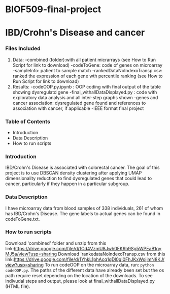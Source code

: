 # BIOF509-final-project
# IBD/Crohn's Disease and cancer

### Files Included
1. Data: 
  -combined (folder):with all patient micrarrays (see How to Run Script for link to download)
  -codeToGene: code of genes on microarray 
  -sampleInfo: patient to sample match
  -rankedDataNoIndexoTransp.csv: ranked the expression of each gene wth percentile ranking (see How to Run Script for link to download)
2. Results:
  -codeOOP.py.ipynb : OOP coding with final output of the table showing dysregulatd gene
  -final_withallDataDisplayed.py : code with exploratory data analysis and all inter-step graphs shown
  -genes and cancer association: dysregulated gene found and references to association with cancer, if applicable
  -IEEE format final project

### Table of Contents
- Introduction 
- Data Description
- How to run scripts

### Introduction
IBD/Crohn's Disease is associated with colorectal cancer. The goal of this project is to use DBSCAN density clustering after applying UMAP
dimensionality reduction to find dysregulated genes that could lead to cancer, particularly if they happen in a particular subgroup.

### Data Description
I have microarray data from blood samples of 338 individuals, 261  of whom has IBD/Crohn's Disease. The gene labels to actual genes can be found in codeToGene.txt.

### How to run scripts
Download 'combined' folder and unzip from this link:https://drive.google.com/file/d/1Cd4VzmU8Jwh0EK9h9Sg5WPEaB1qyMJ5a/view?usp=sharing
Download 'rankedataNoIndexoTransp.csv from this link:https://drive.google.com/file/d/1YhkL1phAcq1gDl0gI0FhJKxWojimN8KJ/view?usp=sharing
To run codeOOP on the microarray data, run: `python codeOOP.py`. The paths of the different data have already been set but the os path require reset depending on the location of the downloads.
To see indivudal steps and output, please look at final_withallDataDisplayed.py (HTML file).
